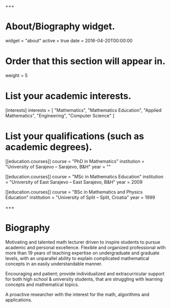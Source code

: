 +++
# About/Biography widget.
widget = "about"
active = true
date = 2016-04-20T00:00:00

# Order that this section will appear in.
weight = 5

# List your academic interests.
[interests]
  interests = [
    "Mathematics",
    "Mathematics Education",
    "Applied Mathematics",
    "Engineering",
    "Computer Science"
  ]

# List your qualifications (such as academic degrees).
[[education.courses]]
  course = "PhD in Mathematics"
  institution = "University of Sarajevo – Sarajevo, B&H"
  year = ""

[[education.courses]]
  course = "MSc in Mathematics Education"
  institution = "University of East Sarajevo – East Sarajevo, B&H"
  year = 2009

[[education.courses]]
  course = "BSc in Mathematics and Physics Education"
  institution = "University of Split – Split, Croatia"
  year = 1999
 
+++

# Biography

Motivating and talented math lecturer driven to inspire students to pursue academic and personal excellence. Flexible and organized professional with more than 19 years of teaching expertise on undergraduate and graduate levels, with an unparallel ability to explain complicated mathematical concepts in an easily understandable manner.

Encouraging and patient; provide individualized and extracurricular support for both high school & university students, that are struggling with learning concepts and mathematical topics.

A proactive researcher with the interest for the math, algorithms and applications.
